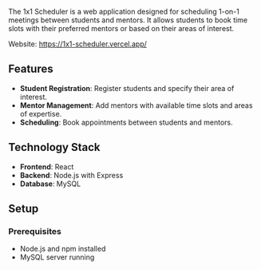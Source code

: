 The 1x1 Scheduler is a web application designed for scheduling 1-on-1 meetings between students and mentors. It allows students to book time slots with their preferred mentors or based on their areas of interest.

Website: https://1x1-scheduler.vercel.app/

## Features

- **Student Registration**: Register students and specify their area of interest.
- **Mentor Management**: Add mentors with available time slots and areas of expertise.
- **Scheduling**: Book appointments between students and mentors.

## Technology Stack

- **Frontend**: React
- **Backend**: Node.js with Express
- **Database**: MySQL

## Setup

### Prerequisites

- Node.js and npm installed
- MySQL server running
